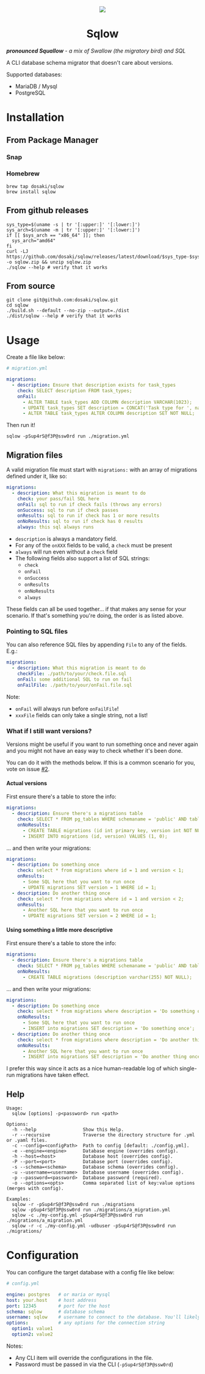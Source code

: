 <div align="center"><img src="./icon.svg" /></div>
<h1 align="center">Sqlow</h1>

_**pronounced Squallow** - a mix of Swallow (the migratory bird) and SQL_

A CLI database schema migrator that doesn't care about versions.

Supported databases:
* MariaDB / Mysql
* PostgreSQL

# Installation

## From Package Manager
### Snap

### Homebrew
```shell
brew tap dosaki/sqlow
brew install sqlow
```

## From github releases
```shell
sys_type=$(uname -s | tr '[:upper:]' '[:lower:]')
sys_arch=$(uname -m | tr '[:upper:]' '[:lower:]')
if [[ $sys_arch == "x86_64" ]]; then
  sys_arch="amd64"
fi
curl -LJ https://github.com/dosaki/sqlow/releases/latest/download/$sys_type-$sys_arch.zip -o sqlow.zip && unzip sqlow.zip
./sqlow --help # verify that it works
```

## From source
```shell
git clone git@github.com:dosaki/sqlow.git
cd sqlow
./build.sh --default --no-zip --output=./dist
./dist/sqlow --help # verify that it works
```

# Usage

Create a file like below:
```yaml
# migration.yml

migrations:
  - description: Ensure that description exists for task_types
    check: SELECT description FROM task_types;
    onFail:
      - ALTER TABLE task_types ADD COLUMN description VARCHAR(1023);
      - UPDATE task_types SET description = CONCAT('Task type for ', name);
      - ALTER TABLE task_types ALTER COLUMN description SET NOT NULL;
```

Then run it!
```shell
sqlow -pSup4rS@f3P@ssw0rd run ./migration.yml
```


## Migration files
A valid migration file must start with `migrations:` with an array of migrations defined under it, like so:
```yaml
migrations:
  - description: What this migration is meant to do
    check: your pass/fail SQL here
    onFail: sql to run if check fails (throws any errors)
    onSuccess: sql to run if check passes
    onResults: sql to run if check has 1 or more results
    onNoResults: sql to run if check has 0 results
    always: this sql always runs
```

* `description` is always a mandatory field.
* For any of the `onXXX` fields to be valid, a `check` must be present
* `always` will run even without a `check` field
* The following fields also support a list of SQL strings:
  * `check`
  * `onFail`
  * `onSuccess`
  * `onResults`
  * `onNoResults`
  * `always`

These fields can all be used together... if that makes any sense for your scenario.
If that's something you're doing, the order is as listed above.

### Pointing to SQL files
You can also reference SQL files by appending `File` to any of the fields. E.g.:
```yaml
migrations:
  - description: What this migration is meant to do
    checkFile: ./path/to/your/check.file.sql
    onFail: some additional SQL to run on fail
    onFailFile: ./path/to/your/onFail.file.sql
```

Note:
* `onFail` will always run before `onFailFile`!
* `xxxFile` fields can only take a single string, not a list!

### What if I still want versions?
Versions might be useful if you want to run something once and never again and you might not have an easy way to check whether it's been done.

You can do it with the methods below. If this is a common scenario for you, vote on issue [#2](https://github.com/dosaki/sqlow/issues/2).

#### Actual versions
First ensure there's a table to store the info:
```yaml
migrations:
  - description: Ensure there's a migrations table
    check: SELECT * FROM pg_tables WHERE schemaname = 'public' AND tablename ='migrations';
    onNoResults:
      - CREATE TABLE migrations (id int primary key, version int NOT NULL);
      - INSERT INTO migrations (id, version) VALUES (1, 0);
```

... and then write your migrations:
```yaml
migrations:
  - description: Do something once
    check: select * from migrations where id = 1 and version < 1;
    onResults:
      - Some SQL here that you want to run once
      - UPDATE migrations SET version = 1 WHERE id = 1;
  - description: Do another thing once
    check: select * from migrations where id = 1 and version < 2;
    onResults:
      - Another SQL here that you want to run once
      - UPDATE migrations SET version = 2 WHERE id = 1;
```

#### Using something a little more descriptive
First ensure there's a table to store the info:
```yaml
migrations:
  - description: Ensure there's a migrations table
    check: SELECT * FROM pg_tables WHERE schemaname = 'public' AND tablename ='migrations';
    onNoResults:
      - CREATE TABLE migrations (description varchar(255) NOT NULL);
```

... and then write your migrations:
```yaml
migrations:
  - description: Do something once
    check: select * from migrations where description = 'Do something once';
    onNoResults:
      - Some SQL here that you want to run once
      - INSERT into migrations SET description = 'Do something once';
  - description: Do another thing once
    check: select * from migrations where description = 'Do another thing once';
    onNoResults:
      - Another SQL here that you want to run once
      - INSERT into migrations SET description = 'Do another thing once';
```

I prefer this way since it acts as a nice human-readable log of which single-run migrations have taken effect.

## Help

```
Usage:
  sqlow [options] -p<password> run <path>

Options:
  -h --help                 Show this Help.
  -r --recursive            Traverse the directory structure for .yml or .yaml files.
  -c --config=<configPath>  Path to config [default: ./config.yml].
  -e --engine=<engine>      Database engine (overrides config).
  -h --host=<host>          Database host (overrides config).
  -P --port=<port>          Database port (overrides config).
  -s --schema=<schema>      Database schema (overrides config).
  -u --username=<username>  Database username (overrides config).
  -p --password=<password>  Database password (required).
  -o --options=<opts>       Comma separated list of key:value options (merges with config).

Examples:
  sqlow -r -pSup4rS@f3P@ssw0rd run ./migrations
  sqlow -pSup4rS@f3P@ssw0rd run ./migrations/a_migration.yml
  sqlow -c ./my-config.yml -pSup4rS@f3P@ssw0rd run ./migrations/a_migration.yml
  sqlow -r -c ./my-config.yml -udbuser -pSup4rS@f3P@ssw0rd run ./migrations/
```

# Configuration

You can configure the target database with a config file like below:
```yaml
# config.yml

engine: postgres   # or maria or mysql
host: your.host    # host address
port: 12345        # port for the host
schema: sqlow      # database schema
username: sqlow    # username to connect to the database. You'll likely need something with full privileges (passwords must be provided via CLI)
options:           # any options for the connection string
  option1: value1 
  option2: value2 
```
Notes:
* Any CLI item will override the configurations in the file.
* Password must be passed in via the CLI (`-pSup4rS@f3P@ssw0rd`)
